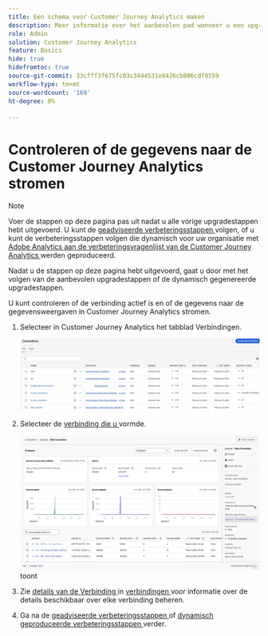 ```yaml
---
title: Een schema voor Customer Journey Analytics maken
description: Meer informatie over het aanbevolen pad wanneer u een upgrade uitvoert van Adobe Analytics naar Customer Journey Analytics
role: Admin
solution: Customer Journey Analytics
feature: Basics
hide: true
hidefromtoc: true
source-git-commit: 33cfff3f675fc03c3444531e8426cb806cdf8559
workflow-type: tm+mt
source-wordcount: '169'
ht-degree: 0%

---
```


# Controleren of de gegevens naar de Customer Journey Analytics stromen

>[!NOTE]
> 
>Voer de stappen op deze pagina pas uit nadat u alle vorige upgradestappen hebt uitgevoerd. U kunt de [ geadviseerde verbeteringsstappen ](/help/getting-started/cja-upgrade/cja-upgrade-recommendations.md#recommended-upgrade-steps-for-most-organizations) volgen, of u kunt de verbeteringsstappen volgen die dynamisch voor uw organisatie met [ Adobe Analytics aan de verbeteringsvragenlijst van de Customer Journey Analytics ](https://gigazelle.github.io/cja-ttv/) werden geproduceerd.
>
>Nadat u de stappen op deze pagina hebt uitgevoerd, gaat u door met het volgen van de aanbevolen upgradestappen of de dynamisch gegenereerde upgradestappen.

U kunt controleren of de verbinding actief is en of de gegevens naar de gegevensweergaven in Customer Journey Analytics stromen.

1. Selecteer in Customer Journey Analytics het tabblad Verbindingen.

   ![ lijstmening ](assets/list-view.png)

1. Selecteer de [ verbinding die u ](/help/getting-started/cja-upgrade/cja-upgrade-connection.md) vormde.

   ![ Al datasetvenster dat widgets en montages ](assets/conn-details.png) toont

1. Zie [ details van de Verbinding ](/help/connections/manage-connections.md#manage-connections) in [ verbindingen ](/help/connections/manage-connections.md) voor informatie over de details beschikbaar over elke verbinding beheren.

1. Ga na de [ geadviseerde verbeteringsstappen ](/help/getting-started/cja-upgrade/cja-upgrade-recommendations.md#recommended-upgrade-steps-for-most-organizations) of [ dynamisch geproduceerde verbeteringsstappen ](https://gigazelle.github.io/cja-ttv/) verder.

<!-- Should we duplicate the content here or single source it with /help/connections/manage-connections.md -->